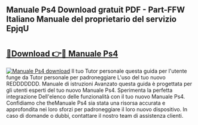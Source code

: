 ## Manuale Ps4 Download gratuit PDF - Part-FFW Italiano Manuale del proprietario del servizio EpjqU

# <h2><a href="http://dfa1dh.blite.top/?on=Manuale+Ps4">🔗Download 👉🔴 Manuale Ps4</a></h2>

[![Manuale Ps4 download](https://i.imgur.com/lujVjoI.png)](http://dfa1dh.blite.top/?on=Manuale+Ps4)
Il tuo Tutor personale questa guida per l'utente funge da Tutor personale per padroneggiare L'uso del tuo nuovo REDDDDDDD. Manuale di istruzioni Avanzato questa guida è progettata per gli utenti esperti del tuo nuovo Manuale Ps4. Sperimenta la perfetta integrazione Dell'elenco delle funzionalità con il tuo nuovo Manuale Ps4. Confidiamo che theManuale Ps4 sia stata una risorsa accurata e approfondita nei loro sforzi per padroneggiare il loro nuovo dispositivo. In caso di domande o dubbi, contattare il nostro team di assistenza clienti.
